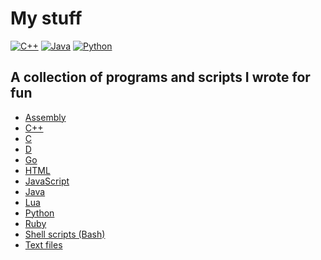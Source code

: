 # My stuff

[![C++](https://github.com/zurg3/my-stuff/actions/workflows/cpp.yml/badge.svg?branch=master&event=push)](https://github.com/zurg3/my-stuff/actions)
[![Java](https://github.com/zurg3/my-stuff/actions/workflows/java.yml/badge.svg?branch=master&event=push)](https://github.com/zurg3/my-stuff/actions)
[![Python](https://github.com/zurg3/my-stuff/actions/workflows/python.yml/badge.svg?branch=master&event=push)](https://github.com/zurg3/my-stuff/actions)

## A collection of programs and scripts I wrote for fun
- [Assembly](https://github.com/zurg3/my-stuff/tree/master/asm)
- [C++](https://github.com/zurg3/my-stuff/tree/master/cpp)
- [C](https://github.com/zurg3/my-stuff/tree/master/c)
- [D](https://github.com/zurg3/my-stuff/tree/master/d)
- [Go](https://github.com/zurg3/my-stuff/tree/master/go)
- [HTML](https://github.com/zurg3/my-stuff/tree/master/html)
- [JavaScript](https://github.com/zurg3/my-stuff/tree/master/js)
- [Java](https://github.com/zurg3/my-stuff/tree/master/java)
- [Lua](https://github.com/zurg3/my-stuff/tree/master/lua)
- [Python](https://github.com/zurg3/my-stuff/tree/master/python)
- [Ruby](https://github.com/zurg3/my-stuff/tree/master/ruby)
- [Shell scripts (Bash)](https://github.com/zurg3/my-stuff/tree/master/shell-scripts)
- [Text files](https://github.com/zurg3/my-stuff/tree/master/text-files)
